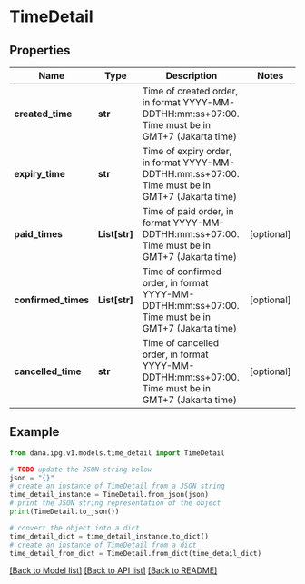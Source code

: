 # TimeDetail


## Properties

Name | Type | Description | Notes
------------ | ------------- | ------------- | -------------
**created_time** | **str** | Time of created order, in format YYYY-MM-DDTHH:mm:ss+07:00. Time must be in GMT+7 (Jakarta time) | 
**expiry_time** | **str** | Time of expiry order, in format YYYY-MM-DDTHH:mm:ss+07:00. Time must be in GMT+7 (Jakarta time) | 
**paid_times** | **List[str]** | Time of paid order, in format YYYY-MM-DDTHH:mm:ss+07:00. Time must be in GMT+7 (Jakarta time) | [optional] 
**confirmed_times** | **List[str]** | Time of confirmed order, in format YYYY-MM-DDTHH:mm:ss+07:00. Time must be in GMT+7 (Jakarta time) | [optional] 
**cancelled_time** | **str** | Time of cancelled order, in format YYYY-MM-DDTHH:mm:ss+07:00. Time must be in GMT+7 (Jakarta time) | [optional] 

## Example

```python
from dana.ipg.v1.models.time_detail import TimeDetail

# TODO update the JSON string below
json = "{}"
# create an instance of TimeDetail from a JSON string
time_detail_instance = TimeDetail.from_json(json)
# print the JSON string representation of the object
print(TimeDetail.to_json())

# convert the object into a dict
time_detail_dict = time_detail_instance.to_dict()
# create an instance of TimeDetail from a dict
time_detail_from_dict = TimeDetail.from_dict(time_detail_dict)
```
[[Back to Model list]](../README.md#documentation-for-models) [[Back to API list]](../README.md#documentation-for-api-endpoints) [[Back to README]](../README.md)


